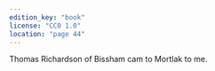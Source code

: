 ```yaml
---
edition_key: "book"
license: "CC0 1.0"
location: "page 44"
---
```

Thomas Richardson of Bissham cam to Mortlak to me.
